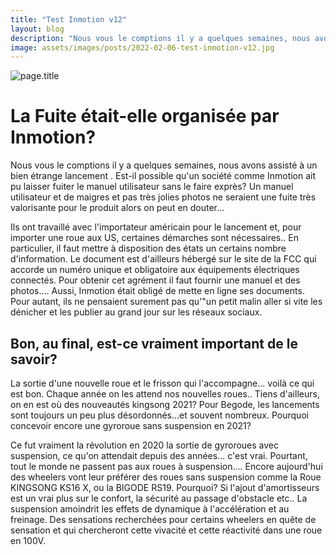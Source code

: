 ```yaml
---
title: "Test Inmotion v12"
layout: blog
description: "Nous vous le comptions il y a quelques semaines, nous avons assisté à un bien étrange lancement . Est-il possible qu'un société comme Inmotion ait pu laisser fuiter le manuel utilisateur sans le faire exprès?..."
image: assets/images/posts/2022-02-06-test-inmotion-v12.jpg
---
```


![page.title]({{site.url}}/{{page.image}})


# La Fuite était-elle organisée par Inmotion?

Nous vous le comptions il y a quelques semaines, nous avons assisté à un bien étrange lancement . Est-il possible qu'un société comme Inmotion ait pu laisser fuiter le manuel utilisateur sans le faire exprès? Un manuel utilisateur et de maigres et pas très jolies photos ne seraient une fuite très valorisante pour le produit alors on peut en douter...

Ils ont travaillé avec l'importateur américain pour le lancement et, pour importer une roue aux US, certaines démarches sont nécessaires.. En particulier, il faut mettre à disposition des états un certains nombre d'information. Le document est d'ailleurs hébergé sur le site de la FCC qui accorde un numéro unique et obligatoire aux équipements électriques connectés. Pour obtenir cet agrément il faut fournir une manuel et des photos.... Aussi, Inmotion était obligé de mette en ligne ses documents. Pour autant, ils ne pensaient surement pas qu'"un petit malin aller si vite les dénicher et les publier au grand jour sur les réseaux sociaux.

## Bon, au final, est-ce vraiment important de le savoir?

La sortie d'une nouvelle roue et le frisson qui l'accompagne... voilà ce qui est bon. Chaque année on les attend nos nouvelles roues.. Tiens d'ailleurs, on en est où des nouveautés kingsong 2021? Pour Begode, les lancements sont toujours un peu plus désordonnés...et souvent nombreux.
Pourquoi concevoir encore une gyroroue sans suspension en 2021?

Ce fut vraiment la révolution en 2020 la sortie de gyroroues avec suspension, ce qu'on attendait depuis des années... c'est vrai. Pourtant, tout le monde ne passent pas aux roues à suspension.... Encore aujourd'hui des wheelers vont leur préférer des roues sans suspension comme la Roue KINGSONG KS16 X, ou la BIGODE RS19. Pourquoi? Si l'ajout d'amortisseurs est un vrai plus sur le confort, la sécurité au passage d'obstacle etc.. La suspension amoindrit les effets de dynamique à l'accélération et au freinage. Des sensations recherchées pour certains wheelers en quête de sensation et qui chercheront cette vivacité et cette réactivité dans une roue en 100V.